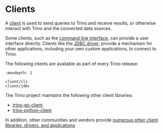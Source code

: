 # Clients

A [client](trino-concept-client) is used to send queries to Trino and receive
results, or otherwise interact with Trino and the connected data sources.

Some clients, such as the [command line interface](/client/cli), can provide a
user interface directly. Clients like the [JDBC driver](/client/jdbc), provide a
mechanism for other applications, including your own custom applications, to
connect to Trino.

The following clients are available as part of every Trino release:

```{toctree}
:maxdepth: 1

client/cli
client/jdbc
```

The Trino project maintains the following other client libraries:

* [trino-go-client](https://github.com/trinodb/trino-go-client)
* [trino-python-client](https://github.com/trinodb/trino-python-client)

In addition, other communities and vendors provide [numerous other client
libraries, drivers, and applications](https://trino.io/ecosystem/client)

